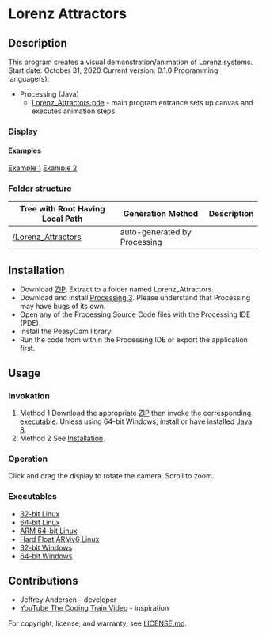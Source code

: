 # Lorenz Attractors

## Description
This program creates a visual demonstration/animation of Lorenz systems.
Start date: October 31, 2020
Current version: 0.1.0
Programming language(s):
- Processing (Java)
	- [Lorenz_Attractors.pde](Lorenz_Attractors.pde) - main program entrance sets up canvas and executes animation steps

### Display
#### Examples
[Example 1](Picture1.png)
[Example 2](Picture2.png)

### Folder structure
| Tree with Root Having Local Path | Generation Method | Description |
| -------------------------------- | ----------------- | ----------- |
| [/Lorenz_Attractors](https://github.com/anderjef/Lorenz_Attractors) | auto-generated by Processing | <!-- --> |

## Installation
- Download [ZIP](https://github.com/anderjef/Lorenz_Attractors/archive/Lorenz_Attractors.zip). Extract to a folder named Lorenz_Attractors.
- Download and install [Processing 3](https://processing.org/). Please understand that Processing may have bugs of its own.
- Open any of the Processing Source Code files with the Processing IDE (PDE).
- Install the PeasyCam library.
- Run the code from within the Processing IDE or export the application first.

## Usage
### Invokation
1. Method 1
Download the appropriate [ZIP](https://github.com/anderjef/Lorenz_Attractors/archive/Lorenz_Attractors.zip) then invoke the corresponding [executable](#Executables). Unless using 64-bit Windows, install or have installed [Java 8](https://java.com/en/download/).
2. Method 2
See [Installation](#Installation).

### Operation
Click and drag the display to rotate the camera. Scroll to zoom.

### Executables
- [32-bit Linux](https://github.com/anderjef/Lorenz_Attractors/application.linux32/Lorenz_Attractors)
- [64-bit Linux](https://github.com/anderjef/Lorenz_Attractors/application.linux64/Lorenz_Attractors)
- [ARM 64-bit Linux](https://github.com/anderjef/Lorenz_Attractors/application.linux-arm64/Lorenz_Attractors)
- [Hard Float ARMv6 Linux](https://github.com/anderjef/Lorenz_Attractors/application.linux-armv6hf/Lorenz_Attractors)
- [32-bit Windows](https://github.com/anderjef/Lorenz_Attractors/application.windows32/Lorenz_Attractors.exe)
- [64-bit Windows](https://github.com/anderjef/Lorenz_Attractors/application.windows64/Lorenz_Attractors.exe)

## Contributions
- Jeffrey Andersen - developer
- [YouTube The Coding Train Video](https://www.youtube.com/watch?v=f0lkz2gSsIk) - inspiration

For copyright, license, and warranty, see [LICENSE.md](https://github.com/anderjef/Lorenz_Attractors/LICENSE.md).
